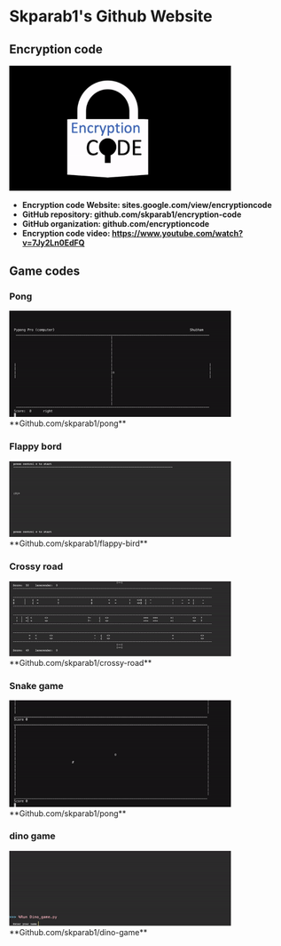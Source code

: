 # Skparab1's Github Website
## Encryption code
<img src="Encryptioncodelogo.gif" width="400"> 

- **Encryption code Website: sites.google.com/view/encryptioncode**
- **GitHub repository: github.com/skparab1/encryption-code**
- **GitHub organization: github.com/encryptioncode**
- **Encryption code video: https://www.youtube.com/watch?v=7Jy2Ln0EdFQ**
## Game codes
### Pong
<img src="pong_demo_3.gif" width="400"> 
**Github.com/skparab1/pong**

### Flappy bord
<img src="flappy_bird_demo_v0.0.4.gif" width="400"> 
**Github.com/skparab1/flappy-bird**

### Crossy road
<img src="crossy_road_demo.gif" width="400"> 
**Github.com/skparab1/crossy-road**

### Snake game
<img src="snake_game_demo.gif" width="400"> 
**Github.com/skparab1/pong**

### dino game
<img src="dino_game_demo.gif" width="400">
**Github.com/skparab1/dino-game**
